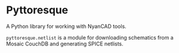 # Pyttoresque

A Python library for working with NyanCAD tools.

`pyttoresque.netlist` is a module for downloading schematics from a Mosaic CouchDB and generating SPICE netlists.